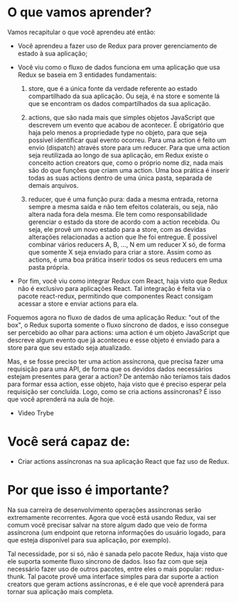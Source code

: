 # O que vamos aprender?
Vamos recapitular o que você aprendeu até então:
- Você aprendeu a fazer uso de Redux para prover gerenciamento de estado à sua aplicação;

- Você viu como o fluxo de dados funciona em uma aplicação que usa Redux se baseia em 3 entidades fundamentais:
  1. store, que é a única fonte da verdade referente ao estado compartilhado da sua aplicação. Ou seja, é na store e somente lá que se encontram os dados compartilhados da sua aplicação.

  2. actions, que são nada mais que simples objetos JavaScript que descrevem um evento que acabou de acontecer. É obrigatório que haja pelo menos a propriedade type no objeto, para que seja possível identificar qual evento ocorreu. Para uma action é feito um envio (dispatch) através store para um reducer. Para que uma action seja reutilizada ao longo de sua aplicação, em Redux existe o conceito action creators que, como o próprio nome diz, nada mais são do que funções que criam uma action. Uma boa prática é inserir todas as suas actions dentro de uma única pasta, separada de demais arquivos.

  3. reducer, que é uma função pura: dada a mesma entrada, retorna sempre a mesma saída e não tem efeitos colaterais, ou seja, não altera nada fora dela mesma. Ele tem como responsabilidade gerenciar o estado da store de acordo com a action recebida. Ou seja, ele provê um novo estado para a store, com as devidas alterações relacionadas a action que lhe foi entregue. É possível combinar vários reducers A, B, ..., N em um reducer X só, de forma que somente X seja enviado para criar a store. Assim como as actions, é uma boa prática inserir todos os seus reducers em uma pasta própria.

- Por fim, você viu como integrar Redux com React, haja visto que Redux não é exclusivo para aplicações React. Tal integração é feita via o pacote react-redux, permitindo que componentes React consigam acessar a store e enviar actions para ela.

Foquemos agora no fluxo de dados de uma aplicação Redux: "out of the box", o Redux suporta somente o fluxo síncrono de dados, e isso consegue ser percebido ao olhar para actions: uma action é um objeto JavaScript que descreve algum evento que já aconteceu e esse objeto é enviado para a store para que seu estado seja atualizado.

Mas, e se fosse preciso ter uma action assíncrona, que precisa fazer uma requisição para uma API, de forma que os devidos dados necessários estejam presentes para gerar a action? De antemão não teríamos tais dados para formar essa action, esse objeto, haja visto que é preciso esperar pela requisição ser concluída. Logo, como se cria actions assíncronas? É isso que você aprenderá na aula de hoje.

- Video Trybe 

# Você será capaz de:
- Criar actions assíncronas na sua aplicação React que faz uso de Redux.

# Por que isso é importante?
Na sua carreira de desenvolvimento operações assíncronas serão extremamente recorrentes. Agora que você está usando Redux, vai ser comum você precisar salvar na store algum dado que veio de forma assíncrona (um endpoint que retorna informações do usuário logado, para que esteja disponível para sua aplicação, por exemplo).

Tal necessidade, por si só, não é sanada pelo pacote Redux, haja visto que ele suporta somente fluxo síncrono de dados. Isso faz com que seja necessário fazer uso de outros pacotes, entre eles o mais popular: redux-thunk. Tal pacote provê uma interface simples para dar suporte a action creators que geram actions assíncronas, e é ele que você aprenderá para tornar sua aplicação mais completa.